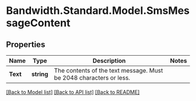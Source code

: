 # Bandwidth.Standard.Model.SmsMessageContent

## Properties

Name | Type | Description | Notes
------------ | ------------- | ------------- | -------------
**Text** | **string** | The contents of the text message. Must be 2048 characters or less. | 

[[Back to Model list]](../README.md#documentation-for-models) [[Back to API list]](../README.md#documentation-for-api-endpoints) [[Back to README]](../README.md)

